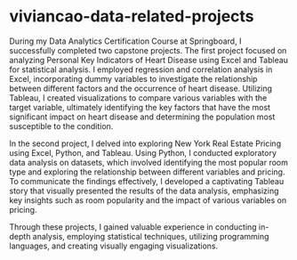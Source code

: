 # viviancao-data-related-projects


During my Data Analytics Certification Course at Springboard, I successfully completed two capstone projects. The first project focused on analyzing Personal Key Indicators of Heart Disease using Excel and Tableau for statistical analysis. I employed regression and correlation analysis in Excel, incorporating dummy variables to investigate the relationship between different factors and the occurrence of heart disease. Utilizing Tableau, I created visualizations to compare various variables with the target variable, ultimately identifying the key factors that have the most significant impact on heart disease and determining the population most susceptible to the condition.

In the second project, I delved into exploring New York Real Estate Pricing using Excel, Python, and Tableau. Using Python, I conducted exploratory data analysis on datasets, which involved identifying the most popular room type and exploring the relationship between different variables and pricing. To communicate the findings effectively, I developed a captivating Tableau story that visually presented the results of the data analysis, emphasizing key insights such as room popularity and the impact of various variables on pricing.

Through these projects, I gained valuable experience in conducting in-depth analysis, employing statistical techniques, utilizing programming languages, and creating visually engaging visualizations.
